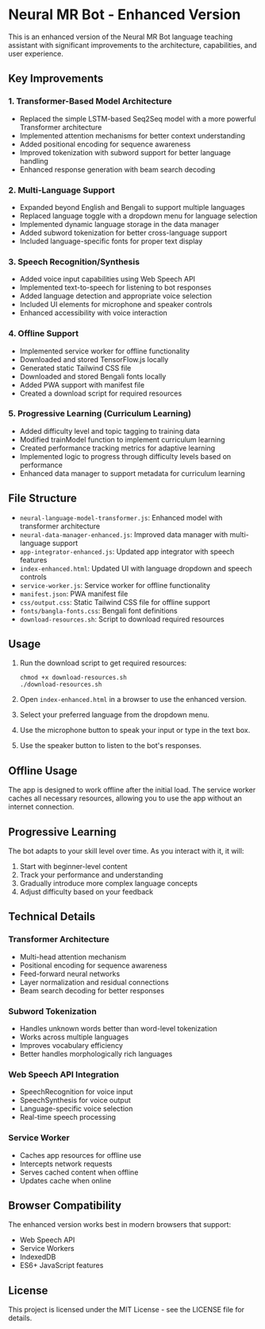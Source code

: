 # Neural MR Bot - Enhanced Version

This is an enhanced version of the Neural MR Bot language teaching assistant with significant improvements to the architecture, capabilities, and user experience.

## Key Improvements

### 1. Transformer-Based Model Architecture
- Replaced the simple LSTM-based Seq2Seq model with a more powerful Transformer architecture
- Implemented attention mechanisms for better context understanding
- Added positional encoding for sequence awareness
- Improved tokenization with subword support for better language handling
- Enhanced response generation with beam search decoding

### 2. Multi-Language Support
- Expanded beyond English and Bengali to support multiple languages
- Replaced language toggle with a dropdown menu for language selection
- Implemented dynamic language storage in the data manager
- Added subword tokenization for better cross-language support
- Included language-specific fonts for proper text display

### 3. Speech Recognition/Synthesis
- Added voice input capabilities using Web Speech API
- Implemented text-to-speech for listening to bot responses
- Added language detection and appropriate voice selection
- Included UI elements for microphone and speaker controls
- Enhanced accessibility with voice interaction

### 4. Offline Support
- Implemented service worker for offline functionality
- Downloaded and stored TensorFlow.js locally
- Generated static Tailwind CSS file
- Downloaded and stored Bengali fonts locally
- Added PWA support with manifest file
- Created a download script for required resources

### 5. Progressive Learning (Curriculum Learning)
- Added difficulty level and topic tagging to training data
- Modified trainModel function to implement curriculum learning
- Created performance tracking metrics for adaptive learning
- Implemented logic to progress through difficulty levels based on performance
- Enhanced data manager to support metadata for curriculum learning

## File Structure

- `neural-language-model-transformer.js`: Enhanced model with transformer architecture
- `neural-data-manager-enhanced.js`: Improved data manager with multi-language support
- `app-integrator-enhanced.js`: Updated app integrator with speech features
- `index-enhanced.html`: Updated UI with language dropdown and speech controls
- `service-worker.js`: Service worker for offline functionality
- `manifest.json`: PWA manifest file
- `css/output.css`: Static Tailwind CSS file for offline support
- `fonts/bangla-fonts.css`: Bengali font definitions
- `download-resources.sh`: Script to download required resources

## Usage

1. Run the download script to get required resources:
   ```
   chmod +x download-resources.sh
   ./download-resources.sh
   ```

2. Open `index-enhanced.html` in a browser to use the enhanced version.

3. Select your preferred language from the dropdown menu.

4. Use the microphone button to speak your input or type in the text box.

5. Use the speaker button to listen to the bot's responses.

## Offline Usage

The app is designed to work offline after the initial load. The service worker caches all necessary resources, allowing you to use the app without an internet connection.

## Progressive Learning

The bot adapts to your skill level over time. As you interact with it, it will:

1. Start with beginner-level content
2. Track your performance and understanding
3. Gradually introduce more complex language concepts
4. Adjust difficulty based on your feedback

## Technical Details

### Transformer Architecture
- Multi-head attention mechanism
- Positional encoding for sequence awareness
- Feed-forward neural networks
- Layer normalization and residual connections
- Beam search decoding for better responses

### Subword Tokenization
- Handles unknown words better than word-level tokenization
- Works across multiple languages
- Improves vocabulary efficiency
- Better handles morphologically rich languages

### Web Speech API Integration
- SpeechRecognition for voice input
- SpeechSynthesis for voice output
- Language-specific voice selection
- Real-time speech processing

### Service Worker
- Caches app resources for offline use
- Intercepts network requests
- Serves cached content when offline
- Updates cache when online

## Browser Compatibility

The enhanced version works best in modern browsers that support:
- Web Speech API
- Service Workers
- IndexedDB
- ES6+ JavaScript features

## License

This project is licensed under the MIT License - see the LICENSE file for details.